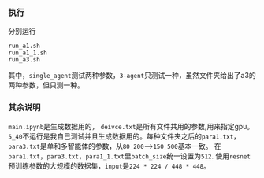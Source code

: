 ### 执行
分别运行 
```
run_a1.sh
run_a1_1.sh
run_a3.sh
```
其中，```single_agent```测试两种参数，```3-agent```只测试一种，虽然文件夹给出了a3的两种参数，但只测一种。
### 其余说明
```main.ipynb```是生成数据用的， ```deivce.txt```是所有文件共用的参数,用来指定gpu。
```5_40```不运行是我自己测试并且生成数据用的。每种文件夹之后的```para1.txt```， ```para3.txt```是单和多智能体的参数，从```80_200```-->```150_500```基本一致。
在```para1.txt```，```para3.txt```，```para1_1.txt```里```batch_size```统一设置为```512```.
使用```resnet```预训练参数的大规模的数据集，```input```是```224 * 224 / 448 * 448```。
